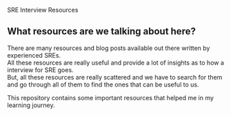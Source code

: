 SRE Interview Resources

## What resources are we talking about here?
There are many resources and blog posts available out there written by experienced SREs.\
All these resources are really useful and provide a lot of insights as to how a interview for SRE goes.\
But, all these resources are really scattered and we have to search for them and go through all of them to find the ones that can be useful to us.

This repository contains some important resources that helped me in my learning journey.
